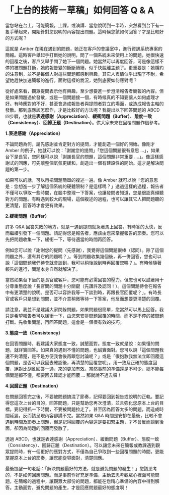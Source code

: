 # 「上台的技術－草稿」如何回答 Q & A 

<p>當您站在台上，可能簡報，上課，或演講．當您說明到一半時，突然看到台下有一隻手舉起來，開始針對您說明的內容提出問題。這時候您該如何回答？才是比較好的方式呢？</p>
<p>這就是 Amber 在現在遇到的問題，她正在客戶的會議室中，進行資訊系統專案的簡報。這時客戶舉起手打斷她的說明，問了一個系統未來使用上的問題，她很快速的回覆之後，客戶又舉手問了她下一個問題。她當然可以再度回答，可是像這樣不停的被問題打斷，她的報告變的斷斷續續，似乎快脫離主題了。更重要是：她隱約的注意到，並不是每個人對這些問題都感到興趣，其它人表情似乎出現了不耐，希望她趕快加速簡報的進行。面對這樣的戕況，她到底要如何應對呢？</p>
<p> <a name="more"></a></p>
<p>從好處來看，觀眾提問表示他有興趣，至少想要進一步澄清報告者簡報的內容。但是如果問題過於發散，或是一個問題接一個，有時候真的不知要讓人如何處理才好。有時應對的不好，甚至會造成報告者與提問者對立的場面，或造成報告主軸的發散。那到底應該怎麼作，才是比較好的方法呢？我提出以下回答問題的 ABCD 四步驟，也就是<b>表達感謝（Appreciation）</b>、<b>緩衝問題（Buffer）</b>、<b>態度一致（Consistency）</b>、<b>回歸正題（Destination）</b>。供大家未來在回覆問題作個參考。</p>
<p><b>1.表達感謝（Appreciation）</b></p>
<p>不論問題為何，請先感謝並肯定對方的提問，才能創造一個好的開始。像剛才 Amber 的例子，她就可以說：「謝謝您的提問」「您這個問題很有意思 …」，如果台下是長官，您同樣可以說「謝謝長官的問題，這個問題非常重要 ….」。像這樣感謝式的回應，可先讓整個氣氛更緩和，創造出一個有建設性的開始。這才是解決問題的第一步。</p>
<p>如果可以的話，可以再把問題簡單的複述一遍。像 Amber 就可以說「您的意思是：您想進一步了解這個系統的硬體限制？是這樣嗎？」透過這樣的過程，報告者不僅可以爭取一些時間，在腦中整理一下答案，也讓發問者知道，您是很認真傾聽對方的問題。有時遇到較大的現場，這個複述的過程，也可以讓其它人把問題聽的更清楚，回答時才會更有效果。</p>
<p><b>2.緩衝問題（Buffer）</b></p>
<p>許多 Q&amp;A 回答失敗的地方，就是一遇到提問就急著馬上回答，有時答的太快，反而繼續引發下一個問題。請記得您是報告者，應該由您來掌握報告的節奏。您可以先把問題收集一下，緩衝一下，等待適當的時間再回答。</p>
<p>例如您可以說「謝謝您的提問（先感謝），我覺得這個問題很棒（認同）。除了這個問題之外，還有其它的問題嗎？」。等到問題收集幾個後，再一併回答，您也可以說「這個問題我們待會就會談到，我可以稍後說到時再回覆您嗎？」。有時候隨著報告的進行，問題本身自然就解決了。</p>
<p>當然如果台下坐的是長官或客戶，您可能有必需回答的壓力。但您也可以試著用十分尊重態度說「長官問的問題十分關鍵（先讚許及認同！）。這個問題待會在報告中有更清楚的說明。是否可以容許我等一下談到時，再跟長官回覆呢？」。有時長官或客戶只是想到問問，並不介意稍微等待一下答案，他反而想要更清楚的回覆。</p>
<p>請注意，我並不是建議大家閃躲問題，如果問題很簡單，您當然可以馬上回答。我只是希望報告者可以緩衝一下，由您來安排問題回覆的時間，而不是不停的被問題打斷。先收集問題，再回答問題，這會是一個很有效的技巧。</p>
<p><b>3.態度一致（Consistency）</b></p>
<p>在回答問題時，我建議大家態度一致，誠懇面對。態度一致就是說：如果懂的問題，就詳實回答。如果真的遇到不懂的問題，也誠實面對。您可以說「這個問題我還不夠清楚，是不是方便我會後再跟您討論呢？」或是「很抱歉我無法立即回覆這個問題，是否可以我回去確認後，再清楚的回覆您呢」。用一致及正確的態度回覆，絕對比胡亂回答一通，來的更加有效。當然事前的準備還是不可少，總不能每個問題都不懂，都要回去確認才能回覆 … 那就說不過去囉！</p>
<p><b>4.回歸正題（Destination）</b></p>
<p>在問題回答完之後，不要被問題搞混了節奏，記得要回到報告或說明的正軌。要記得您這次上台的目的，回答問題，只是幫助您再次澄清，並且強化您原本上台的目標。要記得抓一下時間，不要被問題拉走了。甚至因為回答太多的問題，而造成時間延遲，反而該呈現內容卻講不完。當然如果 Q&amp;A 時間是安排在最後，比較不會遇到時間及節奏上問題，但是記得回覆的內容還是要扣緊主題，才不會反而談到後面，卻因為問題的回覆而發散了。</p>
<p>透過 ABCD，也就是表達感謝（Appreciation）、緩衝問題（Buffer）、態度一致（Consistency）、回歸正題（Destination）。可以讓您未來在簡報或教課遇到觀眾提問時，有一個更好的應對方式，不僅為自己爭取到一些回覆問題的時間，更能掌握原本上台的節奏，讓您能從容面對，清楚回應。</p>
<p>最後提醒一句老話：「解決問題最好的方法，就是避免問題的發生！」您該思考的，不是如何回應問題。而是事前作好充足準備，主動去思考觀眾心裡面可能問題，在簡報的過程中，讓觀眾大部份的問題，都能在您精心準備的內容中得到解答。主動面對，避免問題的產生，才是回應問題最好的態度啊！</p>